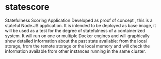 # statescore
Statefulness Scoring Application
Developed as proof of concept , this is a stateful Node.JS application.
It is intended to be deployed as base image, it will be used as a test for the degree of statefulness of a containerized
system.
It will run on one or multiple Docker engines and will graphically show detailed information
about the past state available: from the local storage, from the remote storage or the local memory
and will check the information available from other instances running in the same cluster.
